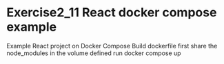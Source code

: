# Exercise2_11 React docker compose example 
Example React project on Docker Compose
Build dockerfile first
share the node_modules in the volume defined
run docker compose up 
